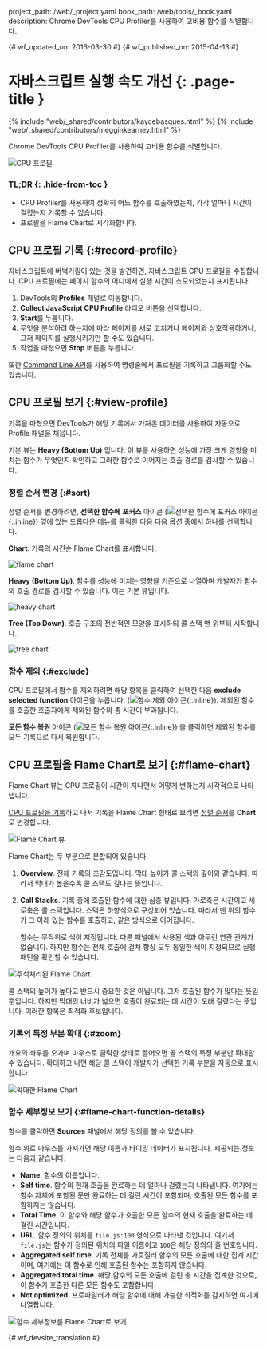 project_path: /web/_project.yaml
book_path: /web/tools/_book.yaml
description: Chrome DevTools CPU Profiler를 사용하여 고비용 함수를 식별합니다.

{# wf_updated_on: 2016-03-30 #}
{# wf_published_on: 2015-04-13 #}

# 자바스크립트 실행 속도 개선 {: .page-title }

{% include "web/_shared/contributors/kaycebasques.html" %}
{% include "web/_shared/contributors/megginkearney.html" %}

Chrome DevTools CPU
Profiler를 사용하여 고비용 함수를 식별합니다.

![CPU 프로필](imgs/cpu-profile.png)


### TL;DR {: .hide-from-toc }
- CPU Profiler를 사용하여 정확히 어느 함수를 호출하였는지, 각각 얼마나 시간이 걸렸는지 기록할 수 있습니다.
- 프로필을 Flame Chart로 시각화합니다.


## CPU 프로필 기록 {:#record-profile}

자바스크립트에 버벅거림이 있는 것을 발견하면, 자바스크립트 CPU 프로필을 수집합니다.
CPU 프로필에는 페이지 함수의 어디에서 실행 시간이 소모되었는지 표시됩니다.

1. DevTools의 **Profiles** 패널로 이동합니다.
2. **Collect JavaScript CPU Profile** 라디오 버튼을 선택합니다.
3. **Start**를 누릅니다.
4. 무엇을 분석하려 하는지에 따라 페이지를 새로 고치거나 
페이지와 상호작용하거나, 그저 페이지를 실행시키기만 할 수도 있습니다. 
5. 작업을 마쳤으면 **Stop** 버튼을 누릅니다. 

또한 [Command Line API][profile]를 사용하여 명령줄에서 프로필을 기록하고
그룹화할 수도 있습니다.

[profile]: /web/tools/chrome-devtools/debug/command-line/command-line-reference#profilename-and-profileendname

## CPU 프로필 보기 {:#view-profile}

기록을 마쳤으면 DevTools가 해당 기록에서 가져온 데이터를 사용하여 자동으로 Profile 패널을
채웁니다. 

기본 뷰는 **Heavy (Bottom Up)** 입니다. 이 뷰를 사용하면 
성능에 가장 크게 영향을 미치는 함수가 무엇인지 확인하고 그러한 함수로 이어지는 
호출 경로를 검사할 수 있습니다. 

### 정렬 순서 변경 {:#sort}

정렬 순서를 변경하려면, 
**선택한 함수에 포커스** 아이콘
(![선택한 함수에 포커스 아이콘](imgs/focus.png){:.inline}) 옆에 있는 드롭다운 메뉴를 클릭한 다음 
다음 옵션 중에서 하나를 선택합니다.

**Chart**. 기록의 시간순 Flame Chart를 표시합니다.

![flame chart](imgs/flamechart.png)

**Heavy (Bottom Up)**. 함수를 성능에 미치는 영향을 기준으로 나열하며 개발자가 
함수의 호출 경로를 검사할 수 있습니다. 이는 기본 뷰입니다. 

![heavy chart](imgs/heavy.png)

**Tree (Top Down)**. 호출 구조의 전반적인 모양을 표시하되
콜 스택 맨 위부터 시작합니다. 

![tree chart](imgs/tree.png)

### 함수 제외 {:#exclude}

CPU 프로필에서 함수를 제외하려면 해당 항목을 클릭하여 선택한 다음 
**exclude selected function** 아이콘을 누릅니다. 
(![함수 제외 아이콘](imgs/exclude.png){:.inline}). 제외된 함수를
호출한 호출자에게 제외된 함수의 총 시간이 부과됩니다.

**모든 함수 복원** 아이콘
(![모든 함수 복원 아이콘](imgs/restore.png){:.inline})
을 클릭하면 제외된 함수를 모두 기록으로 다시 복원합니다.

## CPU 프로필을 Flame Chart로 보기 {:#flame-chart}

Flame Chart 뷰는 CPU 프로필이 시간이 지나면서 어떻게 변하는지 시각적으로
나타냅니다. 

[CPU 프로필을 기록](#record-profile)하고 나서 기록을
Flame Chart 형태로 보려면 [정렬 순서](#sort)를 **Chart**로 변경합니다.

![Flame Chart 뷰](imgs/flamechart.png)

Flame Chart는 두 부분으로 분할되어 있습니다.

1. **Overview**. 전체 기록의 조감도입니다.
   막대 높이가 콜 스택의 깊이와 
같습니다. 따라서 막대가 높을수록 콜 스택도 깊다는 뜻입니다. 

2. **Call Stacks**. 기록 중에 호출된 
함수에 대한 심층 뷰입니다. 가로축은 시간이고 세로축은 
콜 스택입니다. 스택은 하향식으로 구성되어 있습니다. 따라서 맨 위의 함수가 그 아래 있는 함수를 호출하고, 
같은 방식으로 이어집니다. 

   함수는 무작위로 색이 지정됩니다. 다른 패널에서 사용된 색과 아무런 
연관 관계가 없습니다. 하지만 함수는 전체 호출에 걸쳐 항상 모두 동일한 색이 지정되므로
실행 패턴을 확인할 수 있습니다. 

![주석처리된 Flame Chart](imgs/annotated-cpu-flame.png)

콜 스택의 높이가 높다고 반드시 중요한 것은 아닙니다. 그저 호출된 함수가 많다는 뜻일
뿐입니다. 하지만 막대의 너비가 넓으면 호출이 완료되는 데 시간이 오래 걸렸다는 
뜻입니다. 이러한 항목은 최적화 후보입니다. 

### 기록의 특정 부분 확대 {:#zoom}

개요의 좌우를 오가며 마우스로 클릭한 상태로 끌어오면 콜 스택의 특정 부분만 
확대할 수 있습니다. 확대하고 나면 해당 콜 스택이
개발자가 선택한 기록 부분을 자동으로 표시합니다.

![확대한 Flame Chart](imgs/benchmark-zoom.png)

### 함수 세부정보 보기 {:#flame-chart-function-details}

함수를 클릭하면 **Sources** 패널에서 해당 정의를 볼 수 있습니다.

함수 위로 마우스를 가져가면 해당 이름과 타이밍 데이터가 표시됩니다. 제공되는 정보는 
다음과 같습니다. 

*  **Name**. 함수의 이름입니다.
*  **Self time**. 함수의 현재 호출을 완료하는 데 얼마나 걸렸는지 
나타냅니다. 여기에는 함수 자체에 포함된 문만 완료하는 데 걸린 시간이 포함되며, 
호출된 모든 함수를 포함하지는 않습니다.
*  **Total Time**. 이 함수와 해당 함수가 호출한 모든 함수의 현재 호출을 완료하는 데 
걸린 시간입니다.
*  **URL**. 함수 정의의 위치를 
`file.js:100` 형식으로 나타낸 것입니다. 여기서 `file.js`는 함수가 정의된 위치의 파일 이름이고 
`100`은 해당 정의의 줄 번호입니다.
*  **Aggregated self time**. 기록 전체를 가로질러 함수의 모든 호출에 대한 
집계 시간이며, 여기에는 이 함수로 인해 호출된 함수는 
포함하지 않습니다.
*  **Aggregated total time**. 해당 함수의 모든 호출에 걸린 총 시간을 집계한 것으로, 
이 함수가 호출한 다른 모든 함수도 포함합니다.
*  **Not optimized**. 프로파일러가 해당 함수에 대해 가능한 최적화를
감지하면 여기에 나열합니다.

![함수 세부정보를 Flame Chart로 보기](imgs/details.png)


{# wf_devsite_translation #}
